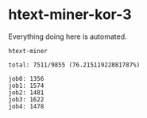 # htext-miner-kor-3

Everything doing here is automated.

```
htext-miner

total: 7511/9855 (76.21511922881787%)

job0: 1356
job1: 1574
job2: 1481
job3: 1622
job4: 1478
```